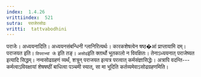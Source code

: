 ```yaml
---
index:  1.4.26
vrittiindex:  521
sutra:  पराजेरसोढः
vritti:  tattvabodhini 
---
```


पराजेः। अध्ययनादिति। अध्ययनसंबन्धिनी ग्लानिरित्यर्थः। कारकशेषत्वेन षष्ठ�आं प्राप्तायामि दम्। पराजयत इति। `विपराभ्यां जेः` इति तङ्। `असोढ`इति क्तार्थो भूतकालो न विवक्षितः। तेनाऽध्ययनात् पराजेष्यत इत्यादि सिद्धम्। नन्वसोढग्रहणं व्यर्थं, शत्रून् पराजयत इत्यत्र परत्वात् कर्मसंज्ञासिद्धेः। अत्रापि वदन्ति---कर्मत्वाऽविवक्षायां शेषषष्ठीं बाधित्वा पञ्चमी स्यात्, सा मा भूदिति कर्तव्यमेवाऽसोढग्रहणमिति।

